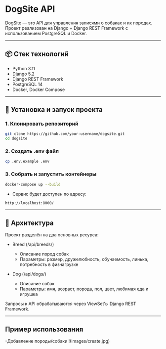 # DogSite API

DogSite — это API для управления записями о собаках и их породах.  
Проект реализован на Django + Django REST Framework с использованием PostgreSQL и Docker.

---

## 📦 Стек технологий

- Python 3.11
- Django 5.2
- Django REST Framework
- PostgreSQL 14
- Docker, Docker Compose

---

## 🚀 Установка и запуск проекта

### 1. Клонировать репозиторий

```bash
git clone https://github.com/your-username/dogsite.git
cd dogsite
```

### 2. Создать .env файл

```bash
cp .env.example .env
```

### 3. Собрать и запустить контейнеры

```bash
docker-compose up --build
```
- Сервис будет доступен по адресу:
```bash
http://localhost:8000/
```

---

## 🧩 Архитектура

Проект разделён на два основных ресурса:
- Breed (/api/breeds/)
  - Описание пород собак
  - Параметры: размер, дружелюбность, обучаемость, линька, потребность в физнагрузке

- Dog (/api/dogs/)
  - Описание собак
  - Параметры: имя, возраст, порода, пол, цвет, любимая еда и игрушка

Запросы к API обрабатываются через ViewSet'ы Django REST Framework.

---

##  Пример использования
-Добавление породы/собаки
!(images/create.jpg)
  
